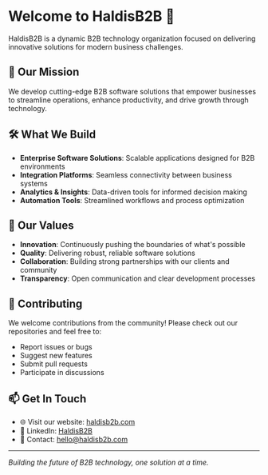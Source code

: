 # Welcome to HaldisB2B 🚀

HaldisB2B is a dynamic B2B technology organization focused on delivering innovative solutions for modern business challenges.

## 🎯 Our Mission

We develop cutting-edge B2B software solutions that empower businesses to streamline operations, enhance productivity, and drive growth through technology.

## 🛠️ What We Build

- **Enterprise Software Solutions**: Scalable applications designed for B2B environments
- **Integration Platforms**: Seamless connectivity between business systems
- **Analytics & Insights**: Data-driven tools for informed decision making
- **Automation Tools**: Streamlined workflows and process optimization

## 🌟 Our Values

- **Innovation**: Continuously pushing the boundaries of what's possible
- **Quality**: Delivering robust, reliable software solutions
- **Collaboration**: Building strong partnerships with our clients and community
- **Transparency**: Open communication and clear development processes

## 🤝 Contributing

We welcome contributions from the community! Please check out our repositories and feel free to:

- Report issues or bugs
- Suggest new features
- Submit pull requests
- Participate in discussions

## 📫 Get In Touch

- 🌐 Visit our website: [haldisb2b.com](https://haldisb2b.com)
- 💼 LinkedIn: [HaldisB2B](https://linkedin.com/company/haldisb2b)
- 📧 Contact: hello@haldisb2b.com

---

*Building the future of B2B technology, one solution at a time.*